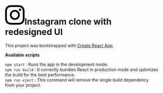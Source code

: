 # ![Instagram Logo](./src/media/Instagram_logo.svg)Instagram clone with redesigned UI

This project was bootstrapped with [Create React App](https://github.com/facebook/create-react-app).

**Available scripts**

`npm start` : Runs the app in the development mode.<br>
`npm run build` : It correctly bundles React in production mode and optimizes the build for the best performance.<br>
`npm run eject` : This command will remove the single build dependency from your project.<br>

###